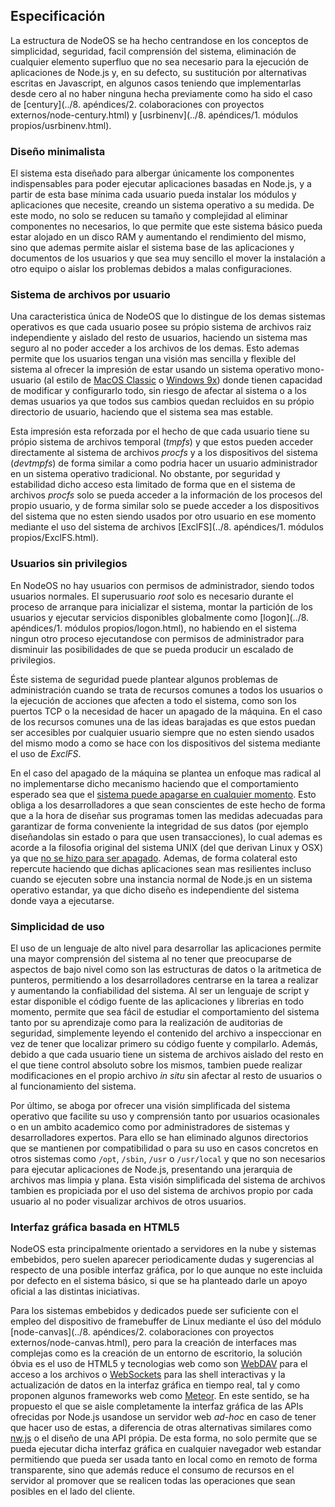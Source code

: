 ## Especificación

La estructura de NodeOS se ha hecho centrandose en los conceptos de simplicidad,
seguridad, facil comprensión del sistema, eliminación de cualquier elemento
superfluo que no sea necesario para la ejecución de aplicaciones de Node.js y,
en su defecto, su sustitución por alternativas escritas en Javascript, en
algunos casos teniendo que implementarlas desde cero al no haber ninguna hecha
previamente como ha sido el caso de
[century](../8. apéndices/2. colaboraciones con proyectos externos/node-century.html)
y [usrbinenv](../8. apéndices/1. módulos propios/usrbinenv.html).

### Diseño minimalista

El sistema esta diseñado para albergar únicamente los componentes indispensables
para poder ejecutar aplicaciones basadas en Node.js, y a partir de esta base
mínima cada usuario pueda instalar los módulos y aplicaciones que necesite,
creando un sistema operativo a su medida. De este modo, no solo se reducen su
tamaño y complejidad al eliminar componentes no necesarios, lo que permite que
este sistema básico pueda estar alojado en un disco RAM y aumentando el
rendimiento del mismo, sino que ademas permite aislar el sistema base de las
aplicaciones y documentos de los usuarios y que sea muy sencillo el mover la
instalación a otro equipo o aislar los problemas debidos a malas configuraciones.

### Sistema de archivos por usuario

Una caracteristica única de NodeOS que lo distingue de los demas sistemas
operativos es que cada usuario posee su própio sistema de archivos raiz
independiente y aislado del resto de usuarios, haciendo un sistema mas seguro al
no poder acceder a los archivos de los demas. Esto ademas permite que los
usuarios tengan una visión mas sencilla y flexible del sistema al ofrecer la
impresión de estar usando un sistema operativo mono-usuario (al estilo de
[MacOS Classic](https://es.wikipedia.org/wiki/Historia_de_Mac_OS) o
[Windows 9x](https://es.wikipedia.org/wiki/Windows_9x)) donde tienen capacidad
de modificar y configurarlo todo, sin riesgo de afectar al sistema o a los demas
usuarios ya que todos sus cambios quedan recluidos en su própio directorio de
usuario, haciendo que el sistema sea mas estable.

Esta impresión esta reforzada por el hecho de que cada usuario tiene su própio
sistema de archivos temporal (*tmpfs*) y que estos pueden acceder directamente
al sistema de archivos *procfs* y a los dispositivos del sistema (*devtmpfs*) de
forma similar a como podria hacer un usuario administrador en un sistema
operativo tradicional. No obstante, por seguridad y estabilidad dicho acceso
esta limitado de forma que en el sistema de archivos *procfs* solo se pueda
acceder a la información de los procesos del propio usuario, y de forma similar
solo se puede acceder a los dispositivos del sistema que no esten siendo usados
por otro usuario en ese momento mediante el uso del sistema de archivos
[ExclFS](../8. apéndices/1. módulos propios/ExclFS.html).

### Usuarios sin privilegios

En NodeOS no hay usuarios con permisos de administrador, siendo todos usuarios
normales. El superusuario *root* solo es necesario durante el proceso de
arranque para inicializar el sistema, montar la partición de los usuarios y
ejecutar servicios disponibles globalmente como
[logon](../8. apéndices/1. módulos propios/logon.html), no habiendo en el
sistema ningun otro proceso ejecutandose con permisos de administrador para
disminuir las posibilidades de que se pueda producir un escalado de privilegios.

Éste sistema de seguridad puede plantear algunos problemas de administración
cuando se trata de recursos comunes a todos los usuarios o la ejecución de
acciones que afecten a todo el sistema, como son los puertos TCP o la necesidad
de hacer un apagado de la máquina. En el caso de los recursos comunes una de las
ideas barajadas es que estos puedan ser accesibles por cualquier usuario siempre
que no esten siendo usados del mismo modo a como se hace con los dispositivos
del sistema mediante el uso de *ExclFS*.

En el caso del apagado de la máquina se plantea un enfoque mas radical al no
implementarse dicho mecanismo haciendo que el comportamiento esperado sea que el
[sistema puede apagarse en cualquier momento](https://github.com/NodeOS/NodeOS/issues/71).
Esto obliga a los desarrolladores a que sean conscientes de este hecho de forma
que a la hora de diseñar sus programas tomen las medidas adecuadas para
garantizar de forma conveniente la integridad de sus datos (por ejemplo
diseñandolas sin estado o para que usen transacciones), lo cual ademas es acorde
a la filosofia original del sistema UNIX (del que derivan Linux y OSX) ya que
[no se hizo para ser apagado](http://www.tldp.org/LDP/intro-linux/html/sect_04_02.html#sect_04_02_06).
Ademas, de forma colateral esto repercute haciendo que dichas aplicaciones sean
mas resilientes incluso cuando se ejecuten sobre una instancia normal de Node.js
en un sistema operativo estandar, ya que dicho diseño es independiente del
sistema donde vaya a ejecutarse.

### Simplicidad de uso

El uso de un lenguaje de alto nivel para desarrollar las aplicaciones permite
una mayor comprensión del sistema al no tener que preocuparse de aspectos de
bajo nivel como son las estructuras de datos o la aritmetica de punteros,
permitiendo a los desarrolladores centrarse en la tarea a realizar y aumentando
la confiabilidad del sistema. Al ser un lenguaje de script y estar disponible el
código fuente de las aplicaciones y librerias en todo momento, permite que sea
fácil de estudiar el comportamiento del sistema tanto por su aprendizaje como
para la realización de auditorias de seguridad, simplemente leyendo el contenido
del archivo a inspeccionar en vez de tener que localizar primero su código
fuente y compilarlo. Además, debido a que cada usuario tiene un sistema de
archivos aislado del resto en el que tiene control absoluto sobre los mismos,
tambien puede realizar modificaciones en el propio archivo *in situ* sin afectar
al resto de usuarios o al funcionamiento del sistema.

Por último, se aboga por ofrecer una visión simplificada del sistema operativo
que facilite su uso y comprensión tanto por usuarios ocasionales o en un ambito
academico como por administradores de sistemas y desarrolladores expertos. Para
ello se han eliminado algunos directorios que se mantienen por compatibilidad o
para su uso en casos concretos en otros sistemas como `/opt`, `/sbin`, `/usr` o
`/usr/local` y que no son necesarios para ejecutar aplicaciones de Node.js,
presentando una jerarquia de archivos mas limpia y plana. Esta visión
simplificada del sistema de archivos tambien es propiciada por el uso del
sistema de archivos propio por cada usuario al no poder visualizar archivos de
otros usuarios.

### Interfaz gráfica basada en HTML5

NodeOS esta principalmente orientado a servidores en la nube y sistemas
embebidos, pero suelen aparecer periodicamente dudas y sugerencias al respecto
de una posible interfaz gráfica, por lo que aunque no este incluida por defecto
en el sistema básico, si que se ha planteado darle un apoyo oficial a las
distintas iniciativas.

Para los sistemas embebidos y dedicados puede ser suficiente con el empleo del
dispositivo de framebuffer de Linux mediante el úso del módulo
[node-canvas](../8. apéndices/2. colaboraciones con proyectos externos/node-canvas.html),
pero para la creación de interfaces mas complejas como es la creación de un
entorno de escritorio, la solución óbvia es el uso de HTML5 y tecnologias web
como son [WebDAV](http://www.webdav.org) para el acceso a los archivos o
[WebSockets](https://tools.ietf.org/html/rfc6455) para las shell interactivas y
la actualización de datos en la interfaz gráfica en tiempo real, tal y como
proponen algunos frameworks web como [Meteor](https://www.meteor.com). En este
sentido, se ha propuesto el que se aisle completamente la interfaz gráfica de
las APIs ofrecidas por Node.js usandose un servidor web *ad-hoc* en caso de
tener que hacer uso de estas, a diferencia de otras alternativas similares como
[nw.js](http://nwjs.io) o el diseño de una API própia. De esta forma, no solo
permite que se pueda ejecutar dicha interfaz gráfica en cualquier navegador web
estandar permitiendo que pueda ser usada tanto en local como en remoto de forma
transparente, sino que además reduce el consumo de recursos en el servidor al
promover que se realicen todas las operaciones que sean posibles en el lado del
cliente.
